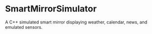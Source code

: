 # SmartMirrorSimulator
A C++ simulated smart mirror displaying weather, calendar, news, and emulated sensors.
